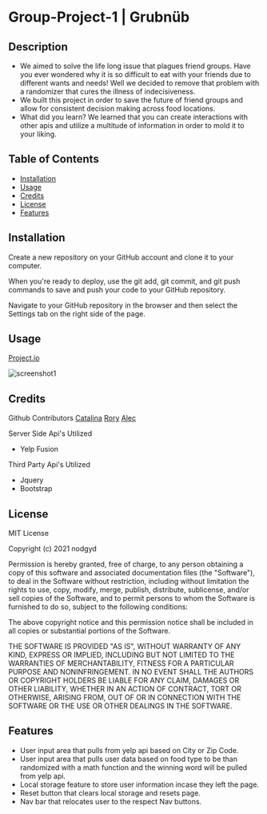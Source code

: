 # Group-Project-1 | Grubnüb
## Description
- We aimed to solve the life long issue that plagues friend groups. Have you ever wondered why it is so difficult to eat with your friends due to different wants and needs! Well we decided to remove that problem with a randomizer that cures the illness of indecisiveness. 
- We built this project in order to save the future of friend groups and allow for consistent decision making across food locations. 
- What did you learn? We learned that you can create interactions with other apis and utilize a multitude of information in order to mold it to your liking.  
## Table of Contents
- [Installation](#installation)
- [Usage](#usage)
- [Credits](#credits)
- [License](#license)
- [Features](#features)
## Installation
Create a new repository on your GitHub account and clone it to your computer.

When you're ready to deploy, use the git add, git commit, and git push commands to save and push your code to your GitHub repository.

Navigate to your GitHub repository in the browser and then select the Settings tab on the right side of the page.
## Usage
[Project.io](https://nodgyd.github.io/Group-Project-1/)

![screenshot1](./Assets/images/screenshot1.png)

## Credits
Github Contributors
[Catalina](https://github.com/Am4z0nas21)
[Rory](https://github.com/rorylivingston)
[Alec](https://github.com/GrrHiGrr)

Server Side Api's Utilized
- Yelp Fusion

Third Party Api's Utilized
- Jquery
- Bootstrap

## License
MIT License

Copyright (c) 2021 nodgyd

Permission is hereby granted, free of charge, to any person obtaining a copy
of this software and associated documentation files (the "Software"), to deal
in the Software without restriction, including without limitation the rights
to use, copy, modify, merge, publish, distribute, sublicense, and/or sell
copies of the Software, and to permit persons to whom the Software is
furnished to do so, subject to the following conditions:

The above copyright notice and this permission notice shall be included in all
copies or substantial portions of the Software.

THE SOFTWARE IS PROVIDED "AS IS", WITHOUT WARRANTY OF ANY KIND, EXPRESS OR
IMPLIED, INCLUDING BUT NOT LIMITED TO THE WARRANTIES OF MERCHANTABILITY,
FITNESS FOR A PARTICULAR PURPOSE AND NONINFRINGEMENT. IN NO EVENT SHALL THE
AUTHORS OR COPYRIGHT HOLDERS BE LIABLE FOR ANY CLAIM, DAMAGES OR OTHER
LIABILITY, WHETHER IN AN ACTION OF CONTRACT, TORT OR OTHERWISE, ARISING FROM,
OUT OF OR IN CONNECTION WITH THE SOFTWARE OR THE USE OR OTHER DEALINGS IN THE
SOFTWARE.

## Features
- User input area that pulls from yelp api based on City or Zip Code.
- User input area that pulls user data based on food type to be than randomized with a math function and the winning word will be pulled from yelp api.
- Local storage feature to store user information incase they left the page.
- Reset button that clears local storage and resets page.
- Nav bar that relocates user to the respect Nav buttons. 
